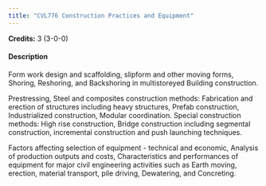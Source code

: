```yaml
---
title: "CVL776 Construction Practices and Equipment"
---
```

**Credits:** 3 (3-0-0)

#### Description
Form work design and scaffolding, slipform and other moving forms, Shoring, Reshoring, and Backshoring in multistoreyed Building construction.

Prestressing, Steel and composites construction methods: Fabrication and erection of structures including heavy structures, Prefab construction, Industrialized construction, Modular coordination. Special construction methods: High rise construction, Bridge construction including segmental construction, incremental construction and push launching techniques.

Factors affecting selection of equipment - technical and economic, Analysis of production outputs and costs, Characteristics and performances of equipment for major civil engineering activities such as Earth moving, erection, material transport, pile driving, Dewatering, and Concreting.